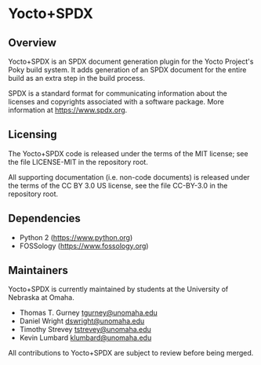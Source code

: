 Yocto+SPDX
==========

Overview
--------
Yocto+SPDX is an SPDX document generation plugin for the Yocto Project's Poky
build system. It adds generation of an SPDX document for the entire build as
an extra step in the build process.

SPDX is a standard format for communicating information about the licenses
and copyrights associated with a software package. More information at
https://www.spdx.org.
 
Licensing
---------
The Yocto+SPDX code is released under the terms of the MIT license; see the
file LICENSE-MIT in the repository root.

All supporting documentation (i.e. non-code documents) is released under the
terms of the CC BY 3.0 US license, see the file CC-BY-3.0 in the repository
root.

Dependencies
------------
* Python 2 (https://www.python.org)
* FOSSology (https://www.fossology.org)

Maintainers
-----------
Yocto+SPDX is currently maintained by students at the University of Nebraska
at Omaha.

* Thomas T. Gurney <tgurney@unomaha.edu>
* Daniel Wright <dswright@unomaha.edu>
* Timothy Strevey <tstrevey@unomaha.edu>
* Kevin Lumbard <klumbard@unomaha.edu>

All contributions to Yocto+SPDX are subject to review before being merged.
